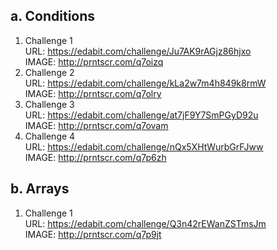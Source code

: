 
a. Conditions
-
  1. Challenge 1<br>
    URL: https://edabit.com/challenge/Ju7AK9rAGjz86hjxo <br>
    IMAGE: http://prntscr.com/q7oizq
  2. Challenge 2<br>
    URL: https://edabit.com/challenge/kLa2w7m4h849k8rmW <br>
    IMAGE: http://prntscr.com/q7olry
  3. Challenge 3<br>
    URL: https://edabit.com/challenge/at7jF9Y7SmPGyD92u <br>
    IMAGE: http://prntscr.com/q7ovam
  4. Challenge 4<br>
    URL: https://edabit.com/challenge/nQx5XHtWurbGrFJww <br>
    IMAGE: http://prntscr.com/q7p6zh
    <br>
    
b. Arrays
-
  1. Challenge 1<br>
    URL: https://edabit.com/challenge/Q3n42rEWanZSTmsJm <br>
    IMAGE: http://prntscr.com/q7p9jt